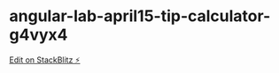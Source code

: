 # angular-lab-april15-tip-calculator-g4vyx4

[Edit on StackBlitz ⚡️](https://stackblitz.com/edit/angular-lab-april15-tip-calculator-g4vyx4)